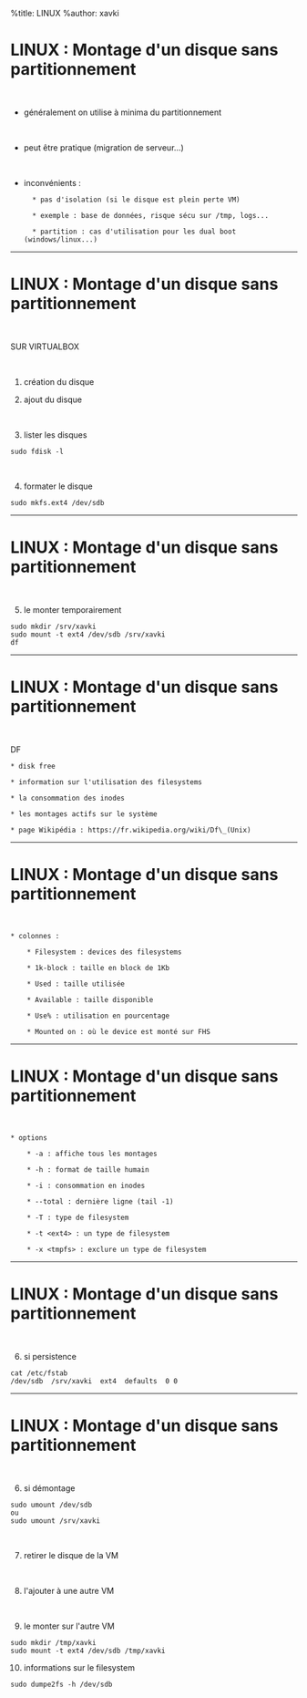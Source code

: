 %title: LINUX
%author: xavki


# LINUX : Montage d'un disque sans partitionnement


<br>

* généralement on utilise à minima du partitionnement

<br>

* peut être pratique (migration de serveur...)

<br>

* inconvénients :

		* pas d'isolation (si le disque est plein perte VM)

		* exemple : base de données, risque sécu sur /tmp, logs...

		* partition : cas d'utilisation pour les dual boot (windows/linux...)

-------------------------------------------------------------------------------

# LINUX : Montage d'un disque sans partitionnement


<br>

SUR VIRTUALBOX

<br>

1. création du disque

2. ajout du disque

<br>

3. lister les disques

```
sudo fdisk -l
```

<br>

4. formater le disque

```
sudo mkfs.ext4 /dev/sdb
```

-------------------------------------------------------------------------------

# LINUX : Montage d'un disque sans partitionnement

<br>

5. le monter temporairement

```
sudo mkdir /srv/xavki
sudo mount -t ext4 /dev/sdb /srv/xavki
df
```


-------------------------------------------------------------------------------

# LINUX : Montage d'un disque sans partitionnement


<br>

DF

	* disk free

	* information sur l'utilisation des filesystems

	* la consommation des inodes

	* les montages actifs sur le système

	* page Wikipédia : https://fr.wikipedia.org/wiki/Df\_(Unix)

-------------------------------------------------------------------------------

# LINUX : Montage d'un disque sans partitionnement


<br>

	* colonnes :

		* Filesystem : devices des filesystems

		* 1k-block : taille en block de 1Kb

		* Used : taille utilisée

		* Available : taille disponible

		* Use% : utilisation en pourcentage

		* Mounted on : où le device est monté sur FHS

-------------------------------------------------------------------------------

# LINUX : Montage d'un disque sans partitionnement


<br>

	* options

		* -a : affiche tous les montages

		* -h : format de taille humain

		* -i : consommation en inodes

		* --total : dernière ligne (tail -1)

		* -T : type de filesystem

		* -t <ext4> : un type de filesystem

		* -x <tmpfs> : exclure un type de filesystem

-------------------------------------------------------------------------------

# LINUX : Montage d'un disque sans partitionnement

<br>

6. si persistence

```
cat /etc/fstab
/dev/sdb  /srv/xavki  ext4  defaults  0 0
```

-------------------------------------------------------------------------------

# LINUX : Montage d'un disque sans partitionnement

<br>

6. si démontage

```
sudo umount /dev/sdb
ou
sudo umount /srv/xavki
```

<br>

7. retirer le disque de la VM

<br>

8. l'ajouter à une autre VM

<br>

9. le monter sur l'autre VM

```
sudo mkdir /tmp/xavki
sudo mount -t ext4 /dev/sdb /tmp/xavki
```

10. informations sur le filesystem

```
sudo dumpe2fs -h /dev/sdb
```


